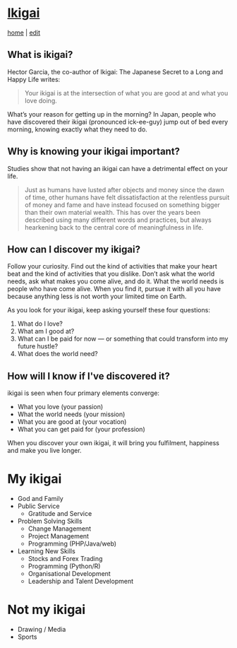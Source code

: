 # [Ikigai](https://alwinwoo.github.io/ikigai.html)

[home](https://alwinwoo.github.io/) | [edit](https://github.com/alwinwoo/alwinwoo.github.io/edit/master/ikigai.md)

## What is ikigai? 

Hector Garcia, the co-author of Ikigai: The Japanese Secret to a Long and Happy Life writes:
> Your ikigai is at the intersection of what you are good at and what you love doing.

What’s your reason for getting up in the morning? In Japan, people who have discovered their ikigai (pronounced ick-ee-guy) jump out of bed every morning, knowing exactly what they need to do. 

## Why is knowing your ikigai important? 

Studies show that not having an ikigai can have a detrimental effect on your life.
> Just as humans have lusted after objects and money since the dawn of time, other humans have felt dissatisfaction at the relentless pursuit of money and fame and have instead focused on something bigger than their own material wealth. This has over the years been described using many different words and practices, but always hearkening back to the central core of meaningfulness in life.

## How can I discover my ikigai? 

Follow your curiosity. Find out the kind of activities that make your heart beat and the kind of activities that you dislike. Don’t ask what the world needs, ask what makes you come alive, and do it. What the world needs is people who have come alive. When you find it, pursue it with all you have because anything less is not worth your limited time on Earth.

As you look for your ikigai, keep asking yourself these four questions:
  1. What do I love?
  2. What am I good at?
  3. What can I be paid for now — or something that could transform into my future hustle?
  4. What does the world need?

## How will I know if I've discovered it? 

ikigai is seen when four primary elements converge:
  - What you love (your passion)
  - What the world needs (your mission)
  - What you are good at (your vocation)
  - What you can get paid for (your profession)

When you discover your own ikigai, it will bring you fulfilment, happiness and make you live longer.

# My ikigai

* God and Family
* Public Service
   * Gratitude and Service
* Problem Solving Skills
   * Change Management
   * Project Management
   * Programming (PHP/Java/web) 
* Learning New Skills
   * Stocks and Forex Trading
   * Programming (Python/R) 
   * Organisational Development
   * Leadership and Talent Development

# Not my ikigai

* Drawing / Media
* Sports
